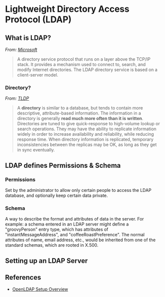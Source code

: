 # Lightweight Directory Access Protocol (LDAP)


## What is LDAP?

*From: [Microsoft](https://msdn.microsoft.com/en-us/library/windows/desktop/aa367008)*
> A directory service protocol that runs on a layer above the TCP/IP stack. It provides a mechanism used to connect to, search, and modify Internet directories. The LDAP directory service is based on a client-server model.

### Directory?

*From: [TLDP](http://www.tldp.org/HOWTO/LDAP-HOWTO/whatisldap.html)*
> A **directory** is similar to a database, but tends to contain more descriptive, attribute-based information. The information in a directory is generally **read much more often than it is written**. Directories are tuned to give quick-response to high-volume lookup or search operations. They may have the ability to replicate information widely in order to increase availability and reliability, while reducing response time. When directory information is replicated, temporary inconsistencies between the replicas may be OK, as long as they get in sync eventually.


## LDAP defines Permissions & Schema

### Permissions

Set by the administrator to allow only certain people to access the LDAP database, and optionally keep certain data private.

### Schema

A way to describe the format and attributes of data in the server. For example: a schema entered in an LDAP server might define a "groovyPerson" entry type, which has attributes of "instantMessageAddress", and "coffeeRoastPreference". The normal attributes of name, email address, etc., would be inherited from one of the standard schemas, which are rooted in X.500.


## Setting up an LDAP Server




## References

* [OpenLDAP Setup Overview](https://www.centos.org/docs/5/html/Deployment_Guide-en-US/s1-ldap-quickstart.html)
